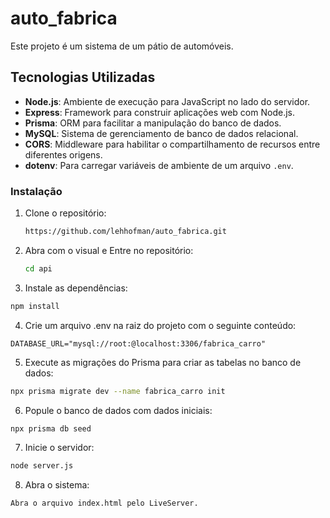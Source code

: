 # auto_fabrica

Este projeto é um sistema de um pátio de automóveis.

## Tecnologias Utilizadas

- **Node.js**: Ambiente de execução para JavaScript no lado do servidor.
- **Express**: Framework para construir aplicações web com Node.js.
- **Prisma**: ORM para facilitar a manipulação do banco de dados.
- **MySQL**: Sistema de gerenciamento de banco de dados relacional.
- **CORS**: Middleware para habilitar o compartilhamento de recursos entre diferentes origens.
- **dotenv**: Para carregar variáveis de ambiente de um arquivo `.env`.

### Instalação

1. Clone o repositório:

   ```bash
   https://github.com/lehhofman/auto_fabrica.git
   ```
2. Abra com o visual e Entre no repositório:

   ```bash
   cd api
   ```
   
3. Instale as dependências:

```bash
npm install
```

4. Crie um arquivo .env na raiz do projeto com o seguinte conteúdo:

```
DATABASE_URL="mysql://root:@localhost:3306/fabrica_carro"
```

5. Execute as migrações do Prisma para criar as tabelas no banco de dados:

```bash
npx prisma migrate dev --name fabrica_carro init

```

6. Popule o banco de dados com dados iniciais:

```bash
npx prisma db seed
```

7. Inicie o servidor:

```bash
node server.js
```

8. Abra o sistema:

```bash
Abra o arquivo index.html pelo LiveServer.
```


